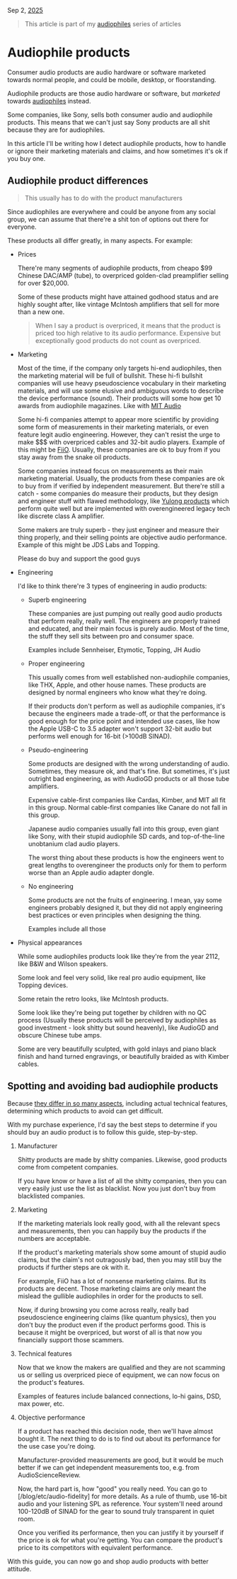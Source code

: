 Sep 2, [2025](/blog/2025/)

> This article is part of my [audiophiles](../) series of articles

# Audiophile products

Consumer audio products are audio hardware or software marketed towards normal people,
and could be mobile, desktop, or floorstanding.

Audiophile products are those audio hardware or software,
but *marketed* towards [audiophiles](../analysis) instead.

Some companies, like Sony, sells both consumer audio and audiophile products.
This means that we can't just say Sony products are all shit because they are for audiophiles.

In this article I'll be writing how I detect audiophile products, how to handle or ignore
their marketing materials and claims, and how sometimes it's ok if you buy one.

## Audiophile product differences

> This usually has to do with the product manufacturers

Since audiophiles are everywhere and could be anyone from any social group,
we can assume that there're a shit ton of options out there for everyone.

These products all differ greatly, in many aspects. For example:

- Prices

    There're many segments of audiophile products, from cheapo $99 Chinese DAC/AMP (tube),
    to overpriced golden-clad preamplifier selling for over $20,000.

    Some of these products might have attained godhood status and are highly sought after,
    like vintage McIntosh amplifiers that sell for more than a new one.

    > When I say a product is overpriced, it means that the product is priced too high relative
    > to its audio performance. Expensive but exceptionally good products do not count as overpriced.

- Marketing

    Most of the time, if the company only targets hi-end audiophiles,
    then the marketing material will be full of bullshit.
    These hi-fi bullshit companies will use heavy pseudoscience vocabulary in their marketing materials,
    and will use some elusive and ambiguous words to describe the device performance (sound).
    Their products will some how get 10 awards from audiophile magazines.
    Like with [MIT Audio](https://mitcables.com/product/acc-268-revision-3-articulation-control-console/)

    Some hi-fi companies attempt to appear more scientific by
    providing some form of measurements in their marketing materials,
    or even feature legit audio engineering. However, they can't resist the urge to make $$$ with
    overpriced cables and 32-bit audio players. Example of this might be [FiiO](https://www.fiio.com/).
    Usually, these companies are ok to buy from if you stay away from the snake oil products.

    Some companies instead focus on measurements as their main marketing material. Usually, the products
    from these companies are ok to buy from if verified by independent measurement. But there're still
    a catch - some companies do measure their products, but they design and engineer stuff with flawed methodology,
    like [Yulong products](http://www.yulongaudio.com/) which perform quite well but are implemented with overengineered
    legacy tech like discrete class A amplifier.

    Some makers are truly superb - they just engineer and measure their thing properly, and their selling points
    are objective audio performance. Example of this might be JDS Labs and Topping.

    Please do buy and support the good guys

- Engineering

    I'd like to think there're 3 types of engineering in audio products:

    - Superb engineering

        These companies are just pumping out really good audio products that perform really, really well.
        The engineers are properly trained and educated, and their main focus is purely audio.
        Most of the time, the stuff they sell sits between pro and consumer space.

        Examples include Sennheiser, Etymotic, Topping, JH Audio

    - Proper engineering

        This usually comes from well established non-audiophile companies, like THX, Apple, and other house names.
        These products are designed by normal engineers who know what they're doing.

        If their products don't perform as well as audiophile companies, it's because the engineers made a trade-off,
        or that the performance is good enough for the price point and intended use cases,
        like how the Apple USB-C to 3.5 adapter won't support 32-bit audio but performs well enough for 16-bit (>100dB SINAD).

    - Pseudo-engineering

        Some products are designed with the wrong understanding of audio.
        Sometimes, they measure ok, and that's fine. But sometimes, it's just outright bad engineering,
        as with AudioGD products or all those tube amplifiers.

        Expensive cable-first companies like Cardas, Kimber, and MIT all fit in this group.
        Normal cable-first companies like Canare do not fall in this group.

        Japanese audio companies usually fall into this group, even giant like Sony, with their stupid
        audiophile SD cards, and top-of-the-line unobtanium clad audio players.

        The worst thing about these products is how the engineers went to great lengths to overengineer
        the products only for them to perform worse than an Apple audio adapter dongle.

    - No engineering

        Some products are not the fruits of engineering. I mean, yay some engineers probably designed it,
        but they did not apply engineering best practices or even principles when designing the thing.

        Examples include all those 

- Physical appearances

    While some audiophiles products look like they're from the year 2112, like B&W and Wilson speakers.

    Some look and feel very solid, like real pro audio equipment, like Topping devices.

    Some retain the retro looks, like McIntosh products.

    Some look like they're being put together by children with no QC process
    (Usually these products will be perceived by audiophiles as good investment - look shitty but sound heavenly),
    like AudioGD and obscure Chinese tube amps.

    Some are very beautifully sculpted, with gold inlays and piano black finish
    and hand turned engravings, or beautifully braided as with Kimber cables.

## Spotting and avoiding bad audiophile products

Because [they differ in so many aspects](#audiophile-product-differences), including actual technical features,
determining which products to avoid can get difficult.

With my purchase experience, I'd say the best steps to determine if you should buy an audio product is
to follow this guide, step-by-step.

1. Manufacturer

    Shitty products are made by shitty companies. Likewise, good products come from competent companies.

    If you have know or have a list of all the shitty companies, then you can very easily just use the list
    as blacklist. Now you just don't buy from blacklisted companies.

2. Marketing

    If the marketing materials look really good, with all the relevant specs and measurements,
    then you can happily buy the products if the numbers are acceptable.

    If the product's marketing materials show some amount of stupid audio claims, but the claim's not outragously bad,
    then you may still buy the products if further steps are ok with it.

    For example, FiiO has a lot of nonsense marketing claims. But its products are decent. Those marketing claims
    are only meant the mislead the gullible audiophiles in order for the products to sell.

    Now, if during browsing you come across really, really bad pseudoscience engineering claims (like quantum physics),
    then you don't buy the product even if the product performs good. This is because it might be overpriced,
    but worst of all is that now you financially support those scammers.

3. Technical features

    Now that we know the makers are qualified and they are not scamming us or selling us overpriced piece of equipment,
    we can now focus on the product's features.

    Examples of features include balanced connections, lo-hi gains, DSD, max power, etc.

3. Objective performance

    If a product has reached this decision node, then we'll have almost bought it. The next thing to do is to
    find out about its performance for the use case you're doing.

    Manufacturer-provided measurements are good, but it would be much better if we can get independent measurements
    too, e.g. from AudioScienceReview.

    Now, the hard part is, how "good" you really need. You can go to [/blog/etc/audio-fidelity] for more details.
    As a rule of thumb, use 16-bit audio and your listening SPL as reference. Your system'll need around 100-120dB of SINAD
    for the gear to sound truly transparent in quiet room.

    Once you verified its performance, then you can justify it by yourself if the price is ok for what you're getting.
    You can compare the product's price to its competitors with equivalent performance.

With this guide, you can now go and shop audio products with better attitude.

